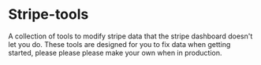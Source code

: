 # Stripe-tools
A collection of tools to modify stripe data that the stripe dashboard doesn't let you do.
These tools are designed for you to fix data when getting started, please please please make your own when in production.
